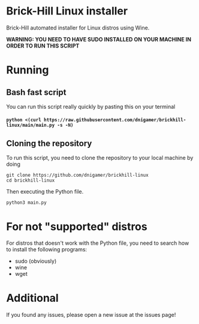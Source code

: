 # Brick-Hill Linux installer
Brick-Hill automated installer for Linux distros using Wine.

**WARNING: YOU NEED TO HAVE SUDO INSTALLED ON YOUR MACHINE IN ORDER TO RUN THIS SCRIPT**

# Running
## Bash fast script
You can run this script really quickly by pasting this on your terminal
#### `python <(curl https://raw.githubusercontent.com/dnigamer/brickhill-linux/main/main.py -s -N)`

## Cloning the repository 
To run this script, you need to clone the repository to your local machine by doing
```
git clone https://github.com/dnigamer/brickhill-linux
cd brickhill-linux
```
Then executing the Python file.
```
python3 main.py
```

# For not "supported" distros
For distros that doesn't work with the Python file, you need to search how to install the following programs:
 - sudo (obviously)
 - wine
 - wget
 
# Additional
If you found any issues, please open a new issue at the issues page!
